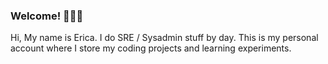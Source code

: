 ### Welcome! 🧙🏻‍♀️

Hi, My name is Erica.  I do SRE / Sysadmin stuff by day.  This is my personal account where I store my coding projects and learning experiments.  

<!--
**EntropySynthetica/EntropySynthetica** is a ✨ _special_ ✨ repository because its `README.md` (this file) appears on your GitHub profile.

Here are some ideas to get you started:

- 🔭 I’m currently working on ...
- 🌱 I’m currently learning ...
- 👯 I’m looking to collaborate on ...
- 🤔 I’m looking for help with ...
- 💬 Ask me about ...
- 📫 How to reach me: ...
- 😄 Pronouns: ...
- ⚡ Fun fact: ...
-->
